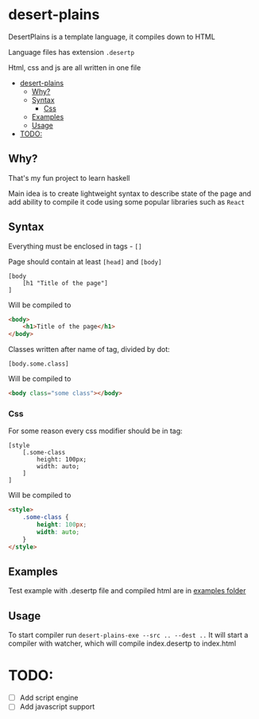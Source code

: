 # desert-plains

DesertPlains is a template language, it compiles down to HTML

Language files has extension `.desertp`

Html, css and js are all written in one file

- [desert-plains](#desert-plains)
  - [Why?](#why)
  - [Syntax](#syntax)
    - [Css](#css)
  - [Examples](#examples)
  - [Usage](#usage)
- [TODO:](#todo)

## Why?

That's my fun project to learn haskell

Main idea is to create lightweight syntax to describe state of the page and add ability to compile it code using some popular libraries such as `React`

## Syntax

Everything must be enclosed in tags - `[]`

Page should contain at least `[head]` and `[body]`

```desertp
[body
    [h1 "Title of the page"]
]
```

Will be compiled to

```html
<body>
    <h1>Title of the page</h1>
</body>
```

Classes written after name of tag, divided by dot:

```desertp
[body.some.class]
```

Will be compiled to

```html
<body class="some class"></body>
```

### Css

For some reason every css modifier should be in tag:

```
[style
    [.some-class
        height: 100px;
        width: auto;
    ]
]
```

Will be compiled to

```html
<style>
    .some-class {
        height: 100px;
        width: auto;
    }
</style>
```

## Examples

Test example with .desertp file and compiled html are in [examples folder](./test-data)

## Usage

To start compiler run `desert-plains-exe --src .. --dest ..`
It will start a compiler with watcher, which will compile index.desertp to index.html

# TODO:
- [ ] Add script engine
- [ ] Add javascript support
